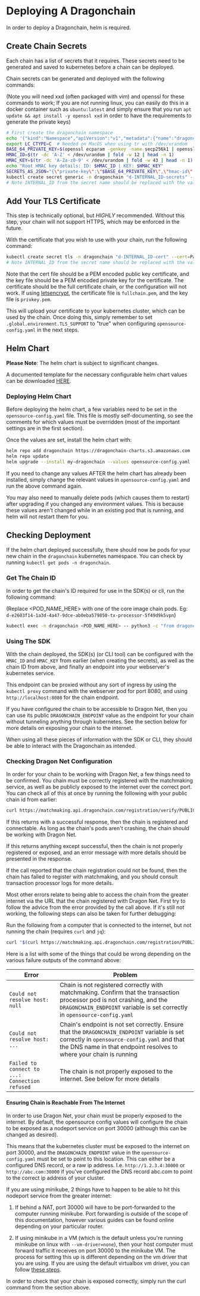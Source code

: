 # Deploying A Dragonchain

In order to deploy a Dragonchain, helm is required.

## Create Chain Secrets

Each chain has a list of secrets that it requires.
These secrets need to be generated and saved to kubernetes before a chain
can be deployed.

Chain secrets can be generated and deployed with the following commands:

(Note you will need xxd (often packaged with vim) and openssl for these
commands to work; If you are not running linux, you can easily do this in a
docker container such as `ubuntu:latest` and simply ensure that you run
`apt update && apt install -y openssl xxd` in order to have the requirements
to generate the private keys)

```sh
# First create the dragonchain namespace
echo '{"kind":"Namespace","apiVersion":"v1","metadata":{"name":"dragonchain","labels":{"name":"dragonchain"}}}' | kubectl create -f -
export LC_CTYPE=C  # Needed on MacOS when using tr with /dev/urandom
BASE_64_PRIVATE_KEY=$(openssl ecparam -genkey -name secp256k1 | openssl ec -outform DER | tail -c +8 | head -c 32 | xxd -p -c 32 | xxd -r -p | base64)
HMAC_ID=$(tr -dc 'A-Z' < /dev/urandom | fold -w 12 | head -n 1)
HMAC_KEY=$(tr -dc 'A-Za-z0-9' < /dev/urandom | fold -w 43 | head -n 1)
echo "Root HMAC key details: ID: $HMAC_ID | KEY: $HMAC_KEY"
SECRETS_AS_JSON="{\"private-key\":\"$BASE_64_PRIVATE_KEY\",\"hmac-id\":\"$HMAC_ID\",\"hmac-key\":\"$HMAC_KEY\",\"registry-password\":\"\"}"
kubectl create secret generic -n dragonchain "d-INTERNAL_ID-secrets" --from-literal=SecretString="$SECRETS_AS_JSON"
# Note INTERNAL_ID from the secret name should be replaced with the value of .global.environment.INTERNAL_ID from the helm chart values (opensource-config.yaml)
```

## Add Your TLS Certificate

This step is technically optional, but _HIGHLY_ recommended. Without this step,
your chain will not support HTTPS, which may be enforced in the future.

With the certificate that you wish to use with your chain, run the following
command:

```sh
kubectl create secret tls -n dragonchain "d-INTERNAL_ID-cert" --cert=PathToLocalCertFile --key=PathToLocalKeyFile
# Note INTERNAL_ID from the secret name should be replaced with the value of .global.environment.INTERNAL_ID from the helm chart values (opensource-config.yaml)
```

Note that the cert file should be a PEM encoded public key certificate, and the
key file should be a PEM encoded private key for the certificate. The
certificate should be the full certificate chain, or the configuration will not
work. If using [letsencrypt](https://letsencrypt.org/), the certificate file is
`fullchain.pem`, and the key file is `privkey.pem`.

This will upload your certificate to your kubernetes cluster, which can be used
by the chain. Once doing this, simply remember to set
`.global.environment.TLS_SUPPORT` to "true" when configuring
`opensource-config.yaml` in the next steps.

## Helm Chart

**Please Note**: The helm chart is subject to significant changes.

A documented template for the necessary configurable helm chart values can be
downloaded [HERE](links).

### Deploying Helm Chart

Before deploying the helm chart, a few variables need to be set in the
`opensource-config.yaml` file. This file is mostly self-documenting, so see the
comments for which values must be overridden (most of the important settings
are in the first section).

Once the values are set, install the helm chart with:

```sh
helm repo add dragonchain https://dragonchain-charts.s3.amazonaws.com
helm repo update
helm upgrade --install my-dragonchain --values opensource-config.yaml --namespace dragonchain dragonchain/dragonchain-k8s --version 1.0.9
```

If you need to change any values AFTER the helm chart has already been
installed, simply change the relevant values in `opensource-config.yaml` and
run the above command again.

You may also need to manually delete pods (which causes them to restart) after
upgrading if you changed any environment values. This is because these values
aren't changed while in an existing pod that is running, and helm will not
restart them for you.

## Checking Deployment

If the helm chart deployed successfully, there should now be pods for your
new chain in the `dragonchain` kubernetes namespace. You can check by running
`kubectl get pods -n dragonchain`.

### Get The Chain ID

In order to get the chain's ID required for use in the SDK(s) or cli, run the
following command:

(Replace <POD_NAME_HERE> with one of the core image chain pods. Eg:
`d-e2603f14-1a3d-4a47-9dce-ab0eba579850-tx-processor-5f49d9k5vpn`)

```sh
kubectl exec -n dragonchain <POD_NAME_HERE> -- python3 -c "from dragonchain.lib.keys import get_public_id; print(get_public_id())"
```

### Using The SDK

With the chain deployed, the SDK(s) (or CLI tool) can be configured with the
`HMAC_ID` and `HMAC_KEY` from earlier (when creating the secrets), as well as
the chain ID from above, and finally an endpoint into your webserver's
kubernetes service.

This endpoint can be proxied without any sort of ingress by using the
`kubectl proxy` command with the webserver pod for port 8080, and using
`http://localhost:8080` for the chain endpoint.

If you have configured the chain to be accessible to Dragon Net, then you can
use its public `DRAGONCHAIN_ENDPOINT` value as the endpoint for your chain
without tunneling anything through kubernetes. See the section below for more
details on exposing your chain to the internet.

When using all these pieces of information with the SDK or CLI, they should be
able to interact with the Dragonchain as intended.

### Checking Dragon Net Configuration

In order for your chain to be working with Dragon Net, a few things need to be
confirmed. You chain must be correctly registered with the matchmaking service,
as well as be publicly exposed to the internet over the correct port. You can
check all of this at once by running the following with your public chain id
from earlier:

```sh
curl https://matchmaking.api.dragonchain.com/registration/verify/PUBLIC_CHAIN_ID_HERE
```

If this returns with a successful response, then the chain is registered and
connectable. As long as the chain's pods aren't crashing, the chain should be
working with Dragon Net.

If this returns anything except successful, then the chain is not properly
registered or exposed, and an error message with more details should be
presented in the response.

If the call reported that the chain registration could not be found, then the
chain has failed to register with matchmaking, and you should consult
transaction processor logs for more details.

Most other errors relate to being able to access the chain from the greater
internet via the URL that the chain registered with Dragon Net. First try to
follow the advice from the error provided by the call above. If it's still not
working, the following steps can also be taken for further debugging:

Run the following from a computer that is connected to the internet, but not
running the chain (requires `curl` and `jq`):

```sh
curl "$(curl https://matchmaking.api.dragonchain.com/registration/PUBLIC_CHAIN_ID_HERE -s | jq -r .url)"/health
```

Here is a list with some of the things that could be wrong depending on the
various failure outputs of the command above:

| Error                                          | Problem                                                                                                                                                                                                            |
| ---------------------------------------------- | ------------------------------------------------------------------------------------------------------------------------------------------------------------------------------------------------------------------ |
| `Could not resolve host: null`                 | Chain is not registered correctly with matchmaking. Confirm that the transaction processor pod is not crashing, and the `DRAGONCHAIN_ENDPOINT` variable is set correctly in `opensource-config.yaml`               |
| `Could not resolve host: ...`                  | Chain's endpoint is not set correctly. Ensure that the `DRAGONCHAIN_ENDPOINT` variable is set correctly in `opensource-config.yaml` and that the DNS name in that endpoint resolves to where your chain is running |
| `Failed to connect to ...: Connection refused` | The chain is not properly exposed to the internet. See below for more details                                                                                                                                      |

#### Ensuring Chain is Reachable From The Internet

In order to use Dragon Net, your chain must be properly exposed to the
internet. By default, the opensource config values will configure the chain
to be exposed as a nodeport service on port 30000 (although this can be
changed as desired).

This means that the kubernetes cluster must be exposed to the internet on port
30000, and the `DRAGONCHAIN_ENDPOINT` value in the `opensource-config.yaml`
must be set to point to this location. This can either be a configured DNS
record, or a raw ip address. I.e. `http://1.2.3.4:30000` or
`http://abc.com:30000` if you've configured the DNS record abc.com to point to
the correct ip address of your cluster.

If you are using minikube, 2 things have to happen to be able to hit this
nodeport service from the greater internet:

1. If behind a NAT, port 30000 will have to be port-forwarded to the computer
   running minikube. Port forwarding is outside of the scope of this
   documentation, however various guides can be found online depending on your
   particular router.

1. If using minikube in a VM (which is the default unless you're running
   minikube on linux with `--vm-driver=none`), then your host computer must
   forward traffic it receives on port 30000 to the minikube VM. The process
   for setting this up is different depending on the vm driver that you are
   using. If you are using the default virtualbox vm driver, you can follow
   [these steps](https://cwienczek.com/2017/09/reaching-minikube-from-other-devices/).

In order to check that your chain is exposed correctly, simply run the curl
command from the section above.
